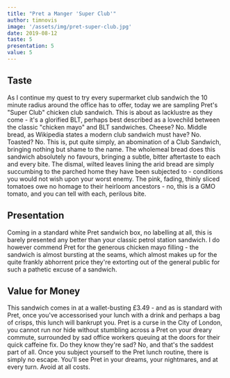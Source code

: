 ```yaml
---
title: "Pret a Manger 'Super Club'"
author: timnovis
image: '/assets/img/pret-super-club.jpg'
date: 2019-08-12
taste: 5
presentation: 5
value: 5
---
```


## Taste

As I continue my quest to try every supermarket club sandwich the 10 minute radius around the office has to offer, today we are sampling Pret's "Super Club" chicken club sandwich. This is about as lacklustre as they come - it's a glorified BLT, perhaps best described as a lovechild between the classic "chicken mayo" and BLT sandwiches. Cheese? No. Middle bread, as Wikipedia states a modern club sandwich must have? No. Toasted? No. This is, put quite simply, an abomination of a Club Sandwich, bringing nothing but shame to the name. The wholemeal bread does this sandwich absolutely no favours, bringing a subtle, bitter aftertaste to each and every bite. The dismal, wilted leaves lining the arid bread are simply succumbing to the parched home they have been subjected to - conditions you would not wish upon your worst enemy. The pink, fading, thinly sliced tomatoes owe no homage to their heirloom ancestors - no, this is a GMO tomato, and you can tell with each, perilous bite.


## Presentation

Coming in a standard white Pret sandwich box, no labelling at all, this is barely presented any better than your classic petrol station sandwich. I do however commend Pret for the generous chicken mayo filling - the sandwich is almost bursting at the seams, which almost makes up for the quite frankly abhorrent price they're extorting out of the general public for such a pathetic excuse of a sandwich.

## Value for Money

This sandwich comes in at a wallet-busting £3.49 - and as is standard with Pret, once you've accessorised your lunch with a drink and perhaps a bag of crisps, this lunch will bankrupt you. Pret is a curse in the City of London, you cannot run nor hide without stumbling across a Pret on your dreary commute, surrounded by sad office workers queuing at the doors for their quick caffeine fix. Do they know they're sad? No, and that's the saddest part of all. Once you subject yourself to the Pret lunch routine, there is simply no escape. You'll see Pret in your dreams, your nightmares, and at every turn. Avoid at all costs.

